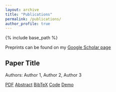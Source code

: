 ```yaml
---
layout: archive
title: "Publications"
permalink: /publications/
author_profile: true
---
```


{% include base_path %}

Preprints can be found on my [Google Scholar page](https://scholar.google.com/citations?user=3lmZN3gAAAAJ&hl=en)
<html>
<head>
    <title>Publications</title>
    <link rel="stylesheet" href="styles.css"> <!-- Link to your CSS file for styling -->
</head>
<body>
    <div class="container">
        <div class="slideshow">
            <!-- Slideshow content here -->
        </div>
        <div class="paper-info">
            <h2>Paper Title</h2>
            <p>Authors: Author 1, Author 2, Author 3</p>
            <div class="buttons">
                <a href="paper.pdf" class="btn">PDF</a>
                <a href="abstract.html" class="btn">Abstract</a>
                <a href="bibtex.txt" class="btn">BibTeX</a>
                <a href="code.html" class="btn">Code</a>
                <a href="demo.html" class="btn">Demo</a>
            </div>
        </div>
    </div>
</body>
</html>


<!-- {% if author.googlescholar %}
  You can also find my articles on <u><a href="{{author.googlescholar}}">my Google Scholar profile</a>.</u>
{% endif %}

{% include base_path %}

{% for post in site.publications reversed %}
  {% include archive-single.html %}
{% endfor %} -->
